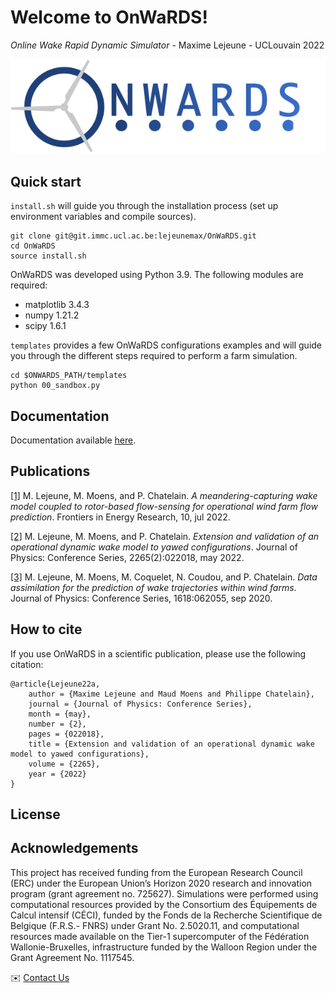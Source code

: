 Welcome to OnWaRDS!
===================

*Online Wake Rapid Dynamic Simulator* - Maxime Lejeune - UCLouvain 2022

![image](docs/source/ONWARDS.svg)

Quick start
-----------
``install.sh`` will guide you through the installation process (set up environment variables and compile sources).

```bash:
git clone git@git.immc.ucl.ac.be:lejeunemax/OnWaRDS.git
cd OnWaRDS
source install.sh
```

OnWaRDS was developed using Python 3.9. The following modules are required:
* matplotlib 3.4.3
* numpy      1.21.2
* scipy      1.6.1

``templates`` provides a few OnWaRDS configurations examples and will guide you through the different steps required to perform a farm simulation. 

```bash:
cd $ONWARDS_PATH/templates
python 00_sandbox.py
```

Documentation
-------------
Documentation available [here](https://lejeunemax.git-page.immc.ucl.ac.be/OnWaRDS/).

Publications
------------

[\[1\]](https://doi.org/10.3389/fenrg.2022.884068) M. Lejeune, M. Moens, and P. Chatelain. *A meandering-capturing wake model coupled to rotor-based flow-sensing for operational wind farm flow prediction*. Frontiers in Energy Research, 10, jul 2022.

[\[2\]](https://doi.org/10.1088/1742-6596/2265/2/022018) M. Lejeune, M. Moens, and P. Chatelain. *Extension and validation of an operational dynamic wake model to yawed configurations*. Journal of Physics: Conference Series, 2265(2):022018, may 2022.

[\[3\]](https://doi.org/10.1088/1742-6596/1618/6/062055) M. Lejeune, M. Moens, M. Coquelet, N. Coudou, and P. Chatelain. *Data assimilation for the prediction of wake trajectories within wind farms*. Journal of Physics: Conference Series, 1618:062055, sep 2020.

How to cite
-----------
If you use OnWaRDS in a scientific publication, please use the following citation:
```
@article{Lejeune22a,
	author = {Maxime Lejeune and Maud Moens and Philippe Chatelain},
	journal = {Journal of Physics: Conference Series},
	month = {may},
	number = {2},
	pages = {022018},
	title = {Extension and validation of an operational dynamic wake model to yawed configurations},
	volume = {2265},
	year = {2022}
}
```

License
-------

Acknowledgements
----------------

This project has received funding from the European Research Council (ERC) under the European Union’s Horizon 2020 research and innovation program (grant agreement no. 725627). Simulations were performed using computational resources provided by the Consortium des Équipements de Calcul intensif (CÉCI), funded by the Fonds de la Recherche Scientifique de Belgique (F.R.S.- FNRS) under Grant No. 2.5020.11, and computational resources made available on the Tier-1 supercomputer of the Fédération Wallonie-Bruxelles, infrastructure funded by the Walloon Region under the Grant Agreement No. 1117545.

✉️ [Contact Us](mailto:maxime.lejeune@uclouvain.be)
